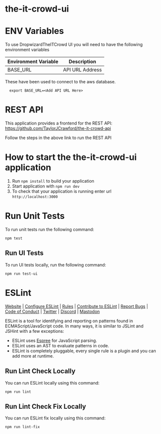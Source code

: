 # the-it-crowd-ui


# ENV Variables

To use DropwizardTheITCrowd UI you will need to have the following environment variables


| Environment Variable | Description     |
|----------------------|-----------------|
| BASE_URL             | API URL Address |


These have been used to connect to the aws database.

```shell
  export BASE_URL=<Add API URL Here>
```


# REST API

This application provides a frontend for the REST API: https://github.com/TaylorJCrawford/the-it-crowd-api

Follow the steps in the above link to run the REST API


# How to start the the-it-crowd-ui application

1. Run `npm install` to build your application
2. Start application with `npm run dev`
3. To check that your application is running enter url `http://localhost:3000`


# Run Unit Tests

To run unit tests run the following command:

```shell
npm test
```

Run UI Tests
---

To run UI tests locally, run the following command:

```shell
npm run test-ui
```


# ESLint

[Website](https://eslint.org) |
[Configure ESLint](https://eslint.org/docs/latest/use/configure) |
[Rules](https://eslint.org/docs/rules/) |
[Contribute to ESLint](https://eslint.org/docs/latest/contribute) |
[Report Bugs](https://eslint.org/docs/latest/contribute/report-bugs) |
[Code of Conduct](https://eslint.org/conduct) |
[Twitter](https://twitter.com/geteslint) |
[Discord](https://eslint.org/chat) |
[Mastodon](https://fosstodon.org/@eslint)

ESLint is a tool for identifying and reporting on patterns found in ECMAScript/JavaScript code. In many ways, it is similar to JSLint and JSHint with a few exceptions:

* ESLint uses [Espree](https://github.com/eslint/espree) for JavaScript parsing.
* ESLint uses an AST to evaluate patterns in code.
* ESLint is completely pluggable, every single rule is a plugin and you can add more at runtime.

## Run Lint Check Locally

You can run ESLint locally using this command:

```shell
npm run lint
```

## Run Lint Check Fix Locally

You can run ESLint fix locally using this command:

```shell
npm run lint-fix
```